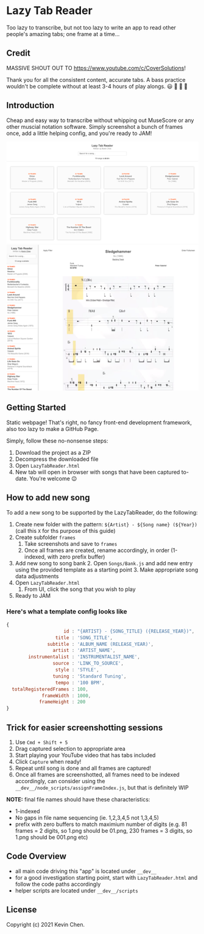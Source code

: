 # Lazy Tab Reader

Too lazy to transcribe, but not too lazy to write an app to read other people's amazing tabs; one frame at a time...

## Credit

MASSIVE SHOUT OUT TO https://www.youtube.com/c/CoverSolutions!

Thank you for all the consistent content, accurate tabs. A bass practice wouldn't be complete without at least 3-4 hours of play alongs. 😃 🎸 🎸 🎸

## Introduction

Cheap and easy way to transcribe without whipping out MuseScore or any other muscial notation software. Simply screenshot
a bunch of frames once, add a little helping config, and you're ready to JAM!

![alt='promo.png'](promo.png)
![alt='promo2.png'](promo2.png)

## Getting Started

Static webpage! That's right, no fancy front-end development framework, also too lazy to make a GitHub Page.

Simply, follow these no-nonsense steps:

1. Download the project as a ZIP
2. Decompress the downloaded file
3. Open `LazyTabReader.html`
4. New tab will open in browser with songs that have been captured to-date. You're welcome 😉

## How to add new song

To add a new song to be supported by the LazyTabReader, do the following:

1. Create new folder with the pattern: `${Artist} - ${Song name} (${Year})` (call this `X` for ths purpose of this guide)
2. Create subfolder `frames`
    1. Take screenshots and save to `frames`
    2. Once all frames are created, rename accordingly, in order (1-indexed, with zero prefix buffer)
4. Add new song to song bank
    2. Open `Songs/Bank.js` and add new entry using the provided template as a starting point
    3. Make appropriate song data adjustments
5. Open `LazyTabReader.html`
    1. From UI, click the song that you wish to play
6. Ready to JAM

### Here's what a template config looks like

```javascript
{
                     id : "{ARTIST} - {SONG_TITLE} ({RELEASE_YEAR})",
                  title : 'SONG_TITLE',
               subtitle : 'ALBUM_NAME (RELEASE_YEAR)',
                 artist : 'ARTIST_NAME',
        instrumentalist : 'INSTRUMENTALIST_NAME',
                 source : 'LINK_TO_SOURCE',
                  style : 'STYLE',
                 tuning : 'Standard Tuning',
                  tempo : '100 BPM',
  totalRegisteredFrames : 100,
             frameWidth : 1000,
            frameHeight : 200
}
```

## Trick for easier screenshotting sessions

1. Use `Cmd + Shift + 5`
2. Drag captured selection to appropriate area
3. Start playing your YouTube video that has tabs included
4. Click `Capture` when ready!
5. Repeat until song is done and all frames are captured!
6. Once all frames are screenshotted, all frames need to be indexed accordingly, can consider using the `__dev__/node_scripts/assignFrameIndex.js`, but that is definitely WIP

**NOTE:** final file names should have these characteristics:
- 1-indexed
- No gaps in file name sequencing (ie. 1,2,3,4,5 not 1,3,4,5)
- prefix with zero buffers to match maximium number of digits (e.g. 81 frames = 2 digits, so 1.png should be 01.png, 230 frames = 3 digits, so 1.png should be 001.png etc)

## Code Overview

- all main code driving this "app" is located under `__dev__`
- for a good investigation starting point, start with `LazyTabReader.html` and follow the code paths accordingly
- helper scripts are located under `__dev__/scripts`

License
-------------
Copyright (c) 2021 Kevin Chen.
